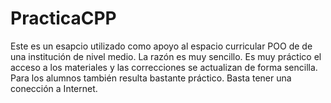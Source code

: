 # PracticaCPP
Este es un esapcio utilizado como apoyo al espacio curricular POO de
de una institución de nivel medio.
La razón es muy sencillo. Es muy práctico el acceso a los materiales y las correcciones se actualizan de forma sencilla.
Para los alumnos también resulta bastante práctico. Basta tener una conección a Internet.




